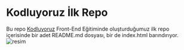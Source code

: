 #  Kodluyoruz İlk Repo
Bu repo [Kodluyoruz](https://kodluyoruz.org/) Front-End Eğitiminde oluşturduğumuz ilk repo içerisinde bir adet README.md dosyası, bir de index.html barındırıyor.
![resim](https://picsum.photos/200)
